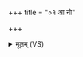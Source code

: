 +++
title = "०१ आ नो"

+++
<details><summary>मूलम् (VS)</summary>

आ नो॑ याहि सु॒ताव॑तो॒ऽस्माकं॑ सुष्टु॒तीरुप॑। पिबा॒ सु शि॑प्रि॒न्रन्ध॑सः ॥
</details>